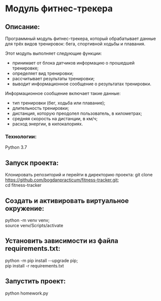 # Модуль фитнес-трекера

## Описание:

Программный модуль фитнес-трекера, который обрабатывает данные для трёх видов тренировок: бега, спортивной ходьбы и плавания.

Этот модуль выполняет следующие функции:

- принимает от блока датчиков информацию о прошедшей тренировке;  
- определяет вид тренировки;  
- рассчитывает результаты тренировки;  
- выводит информационное сообщение о результатах тренировки.  

Информационное сообщение включает такие данные:  

- тип тренировки (бег, ходьба или плавание);  
- длительность тренировки;  
- дистанция, которую преодолел пользователь, в километрах;  
- средняя скорость на дистанции, в км/ч;  
- расход энергии, в килокалориях.  

### Технологии:
Python 3.7

## Запуск проекта:
Клонировать репозиторий и перейти в директорию проекта:
git clone https://github.com/bogdanpracticum/fitness-tracker.git;  
cd fitness-tracker

## Cоздать и активировать виртуальное окружение:
python -m venv venv;  
source venv/Scripts/activate

## Установить зависимости из файла requirements.txt:
python -m pip install --upgrade pip;  
pip install -r requirements.txt

## Запустить проект:
python homework.py
